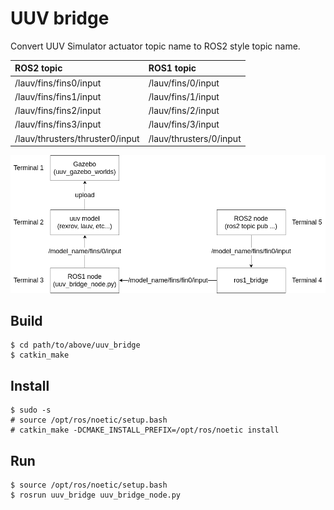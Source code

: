 # UUV bridge
Convert UUV Simulator actuator topic name to ROS2 style topic name.  

|ROS2 topic|ROS1 topic|
|:--|:--|
|/lauv/fins/fins0/input|/lauv/fins/0/input|
|/lauv/fins/fins1/input|/lauv/fins/1/input|
|/lauv/fins/fins2/input|/lauv/fins/2/input|
|/lauv/fins/fins3/input|/lauv/fins/3/input|
|/lauv/thrusters/thruster0/input|/lauv/thrusters/0/input|

![](doc/readme/uuv_bridge.png)

## Build

```console
$ cd path/to/above/uuv_bridge
$ catkin_make
```

## Install

```console
$ sudo -s
# source /opt/ros/noetic/setup.bash
# catkin_make -DCMAKE_INSTALL_PREFIX=/opt/ros/noetic install
```

## Run

```console
$ source /opt/ros/noetic/setup.bash
$ rosrun uuv_bridge uuv_bridge_node.py
```